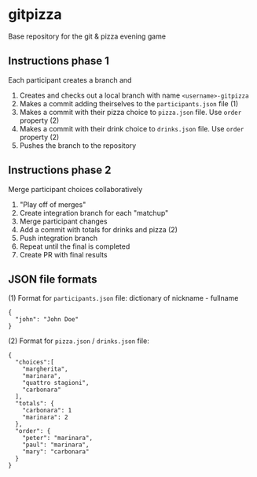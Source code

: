 # gitpizza

Base repository for the git & pizza evening game

## Instructions phase 1

Each participant creates a branch and
1. Creates and checks out a local branch with name `<username>-gitpizza`
1. Makes a commit adding theirselves to the `participants.json` file (1)
1. Makes a commit with their pizza choice to `pizza.json` file. Use `order` property (2)
1. Makes a commit with their drink choice to `drinks.json` file. Use `order` property (2)
1. Pushes the branch to the repository

## Instructions phase 2

Merge participant choices collaboratively

1. "Play off of merges"
1. Create integration branch for each "matchup"
1. Merge participant changes
1. Add a commit with totals for drinks and pizza (2)
1. Push integration branch
1. Repeat until the final is completed
1. Create PR with final results


## JSON file formats

(1) Format for `participants.json` file: dictionary of nickname - fullname

```
{
  "john": "John Doe"
}
```

(2) Format for `pizza.json` / `drinks.json` file:
```
{
  "choices":[
    "margherita",
    "marinara",
    "quattro stagioni",
    "carbonara"
  ],
  "totals": {
    "carbonara": 1
    "marinara": 2
  },
  "order": {
    "peter": "marinara",
    "paul": "marinara",
    "mary": "carbonara"
  }
}
```

